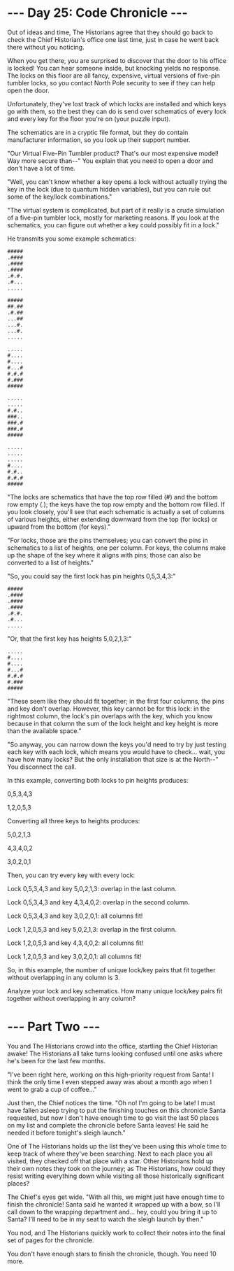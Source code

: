 --- Day 25: Code Chronicle ---
==============================
Out of ideas and time, The Historians agree that they should go back to check the Chief Historian's office one last
time, just in case he went back there without you noticing.

When you get there, you are surprised to discover that the door to his office is locked! You can hear someone inside,
but knocking yields no response. The locks on this floor are all fancy, expensive, virtual versions of five-pin tumbler
locks, so you contact North Pole security to see if they can help open the door.

Unfortunately, they've lost track of which locks are installed and which keys go with them, so the best they can do is
send over schematics of every lock and every key for the floor you're on (your puzzle input).

The schematics are in a cryptic file format, but they do contain manufacturer information, so you look up their support
number.

"Our Virtual Five-Pin Tumbler product? That's our most expensive model! Way more secure than--" You explain that you
need to open a door and don't have a lot of time.

"Well, you can't know whether a key opens a lock without actually trying the key in the lock (due to quantum hidden
variables), but you can rule out some of the key/lock combinations."

"The virtual system is complicated, but part of it really is a crude simulation of a five-pin tumbler lock, mostly for
marketing reasons. If you look at the schematics, you can figure out whether a key could possibly fit in a lock."

He transmits you some example schematics:

```
#####
.####
.####
.####
.#.#.
.#...
.....

#####
##.##
.#.##
...##
...#.
...#.
.....

.....
#....
#....
#...#
#.#.#
#.###
#####

.....
.....
#.#..
###..
###.#
###.#
#####

.....
.....
.....
#....
#.#..
#.#.#
#####
```

"The locks are schematics that have the top row filled (#) and the bottom row empty (.); the keys have the top row empty
and the bottom row filled. If you look closely, you'll see that each schematic is actually a set of columns of various
heights, either extending downward from the top (for locks) or upward from the bottom (for keys)."

"For locks, those are the pins themselves; you can convert the pins in schematics to a list of heights, one per column.
For keys, the columns make up the shape of the key where it aligns with pins; those can also be converted to a list of
heights."

"So, you could say the first lock has pin heights 0,5,3,4,3:"

```
#####
.####
.####
.####
.#.#.
.#...
.....
```

"Or, that the first key has heights 5,0,2,1,3:"

```
.....
#....
#....
#...#
#.#.#
#.###
#####
```

"These seem like they should fit together; in the first four columns, the pins and key don't overlap. However, this key
cannot be for this lock: in the rightmost column, the lock's pin overlaps with the key, which you know because in that
column the sum of the lock height and key height is more than the available space."

"So anyway, you can narrow down the keys you'd need to try by just testing each key with each lock, which means you
would have to check... wait, you have how many locks? But the only installation that size is at the North--" You
disconnect the call.

In this example, converting both locks to pin heights produces:

0,5,3,4,3

1,2,0,5,3

Converting all three keys to heights produces:

5,0,2,1,3

4,3,4,0,2

3,0,2,0,1

Then, you can try every key with every lock:

Lock 0,5,3,4,3 and key 5,0,2,1,3: overlap in the last column.

Lock 0,5,3,4,3 and key 4,3,4,0,2: overlap in the second column.

Lock 0,5,3,4,3 and key 3,0,2,0,1: all columns fit!

Lock 1,2,0,5,3 and key 5,0,2,1,3: overlap in the first column.

Lock 1,2,0,5,3 and key 4,3,4,0,2: all columns fit!

Lock 1,2,0,5,3 and key 3,0,2,0,1: all columns fit!

So, in this example, the number of unique lock/key pairs that fit together without overlapping in any column is 3.

Analyze your lock and key schematics. How many unique lock/key pairs fit together without overlapping in any column?

--- Part Two ---
================
You and The Historians crowd into the office, startling the Chief Historian awake! The Historians all take turns looking
confused until one asks where he's been for the last few months.

"I've been right here, working on this high-priority request from Santa! I think the only time I even stepped away was
about a month ago when I went to grab a cup of coffee..."

Just then, the Chief notices the time. "Oh no! I'm going to be late! I must have fallen asleep trying to put the
finishing touches on this chronicle Santa requested, but now I don't have enough time to go visit the last 50 places on
my list and complete the chronicle before Santa leaves! He said he needed it before tonight's sleigh launch."

One of The Historians holds up the list they've been using this whole time to keep track of where they've been
searching. Next to each place you all visited, they checked off that place with a star. Other Historians hold up their
own notes they took on the journey; as The Historians, how could they resist writing everything down while visiting all
those historically significant places?

The Chief's eyes get wide. "With all this, we might just have enough time to finish the chronicle! Santa said he wanted
it wrapped up with a bow, so I'll call down to the wrapping department and... hey, could you bring it up to Santa? I'll
need to be in my seat to watch the sleigh launch by then."

You nod, and The Historians quickly work to collect their notes into the final set of pages for the chronicle.

You don't have enough stars to finish the chronicle, though. You need 10 more.
